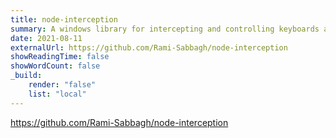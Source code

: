 ```yaml
---
title: node-interception
summary: A windows library for intercepting and controlling keyboards and mouses with multiple devices support.
date: 2021-08-11
externalUrl: https://github.com/Rami-Sabbagh/node-interception
showReadingTime: false
showWordCount: false
_build:
    render: "false"
    list: "local"
---
```


https://github.com/Rami-Sabbagh/node-interception